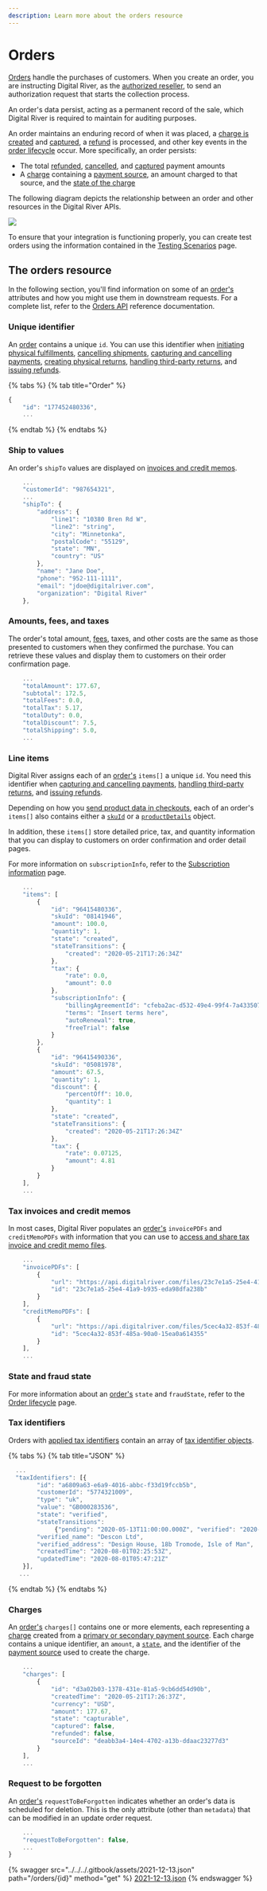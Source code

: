 ```yaml
---
description: Learn more about the orders resource
---
```


# Orders

[Orders](https://www.digitalriver.com/docs/digital-river-api-reference/#tag/Orders) handle the purchases of customers. When you create an order, you are instructing Digital River, as the [authorized reseller](../../../), to send an authorization request that starts the collection process.

An order's data persist, acting as a permanent record of the sale, which Digital River is required to maintain for auditing purposes.

An order maintains an enduring record of when it was placed, a [charge is created](../payment-charges.md#how-a-charge-is-created) and [captured](../payment-charges.md#captures), a [refund](../../../order-management/returns-and-refunds-1/refunds/) is processed, and other key events in the [order lifecycle](the-order-lifecycle.md) occur. More specifically, an order persists:

* The total [refunded](../payment-charges.md#refunds), [cancelled](../payment-charges.md#cancels), and [captured](../payment-charges.md#captures) payment amounts
* A [charge](../payment-charges.md) containing a [payment source](../../../payments/payment-sources/), an amount charged to that source, and the [state of the charge](../payment-charges.md#the-charge-lifecycle)

The following diagram depicts the relationship between an order and other resources in the Digital River APIs.

![](<../../../.gitbook/assets/Order-object (1).png>)

To ensure that your integration is functioning properly, you can create test orders using the information contained in the [Testing Scenarios](../../testing-scenarios.md) page.

## The orders resource

In the following section, you'll find information on some of an [order's](https://www.digitalriver.com/docs/digital-river-api-reference/#tag/Orders) attributes and how you might use them in downstream requests. For a complete list, refer to the [Orders API](https://www.digitalriver.com/docs/digital-river-api-reference/#tag/Orders) reference documentation.

### Unique identifier

An [order](https://www.digitalriver.com/docs/digital-river-api-reference/#tag/Orders) contains a unique `id`. You can use this identifier when [initiating physical fulfillments](../../../integration-options/checkouts/handling-digital-river-coordinated-fulfillments/global-fulfillments.md), [cancelling shipments](../../../integration-options/checkouts/handling-digital-river-coordinated-fulfillments/instructing-digital-to-cancel-items.md), [capturing and cancelling payments](../../../order-management/informing-digital-river-of-a-fulfillment.md), [creating physical returns](../../../order-management/returns-and-refunds-1/returns/digital-river-coordinated-returns.md), [handling third-party returns](../../../order-management/returns-and-refunds-1/returns/creating-a-return.md), and [issuing refunds](../../../order-management/returns-and-refunds-1/refunds/issuing-refunds.md).

{% tabs %}
{% tab title="Order" %}
```javascript
{
    "id": "177452480336",
    ...
```
{% endtab %}
{% endtabs %}

### Ship to values

An order's `shipTo` values are displayed on [invoices and credit memos](../../../order-management/accessing-invoices-and-credit-memos.md).

```javascript
    ...
    "customerId": "987654321",
    ...
    "shipTo": {
        "address": {
            "line1": "10380 Bren Rd W",
            "line2": "string",
            "city": "Minnetonka",
            "postalCode": "55129",
            "state": "MN",
            "country": "US"
        },
        "name": "Jane Doe",
        "phone": "952-111-1111",
        "email": "jdoe@digitalriver.com",
        "organization": "Digital River"
    },
```

### Amounts, fees, and taxes

The order's total amount, [fees](../../../product-management/regulatory-fees/), taxes, and other costs are the same as those presented to customers when they confirmed the purchase. You can retrieve these values and display them to customers on their order confirmation page.

```javascript
    ...
    "totalAmount": 177.67,
    "subtotal": 172.5,
    "totalFees": 0.0,
    "totalTax": 5.17,
    "totalDuty": 0.0,
    "totalDiscount": 7.5,
    "totalShipping": 5.0,
    ...
```

### Line items

Digital River assigns each of an [order's](https://www.digitalriver.com/docs/digital-river-api-reference/#tag/Orders) `items[]` a unique `id`. You need this identifier when [capturing and cancelling payments](../../../order-management/informing-digital-river-of-a-fulfillment.md), [handling third-party returns](../../../order-management/returns-and-refunds-1/returns/creating-a-return.md), and [issuing refunds](../../../order-management/returns-and-refunds-1/refunds/issuing-refunds.md).&#x20;

Depending on how you [send product data in checkouts](../../../integration-options/checkouts/creating-checkouts/describing-the-items/#sending-product-data), each of an order's `items[]` also contains either a [`skuId`](../../../product-management/skus.md#product-details) or a [`productDetails`](../../../product-management/skus.md#product-details) object.

In addition, these `items[]`  store detailed price, tax, and quantity information that you can display to customers on order confirmation and order detail pages.

For more information on `subscriptionInfo`, refer to the [Subscription information](../../../integration-options/checkouts/subscriptions/subscription-information-1.md) page.

```javascript
    ...
    "items": [
        {
            "id": "96415480336",
            "skuId": "08141946",
            "amount": 100.0,
            "quantity": 1,
            "state": "created",
            "stateTransitions": {
                "created": "2020-05-21T17:26:34Z"
            },
            "tax": {
                "rate": 0.0,
                "amount": 0.0
            },
            "subscriptionInfo": {
                "billingAgreementId": "cfeba2ac-d532-49e4-99f4-7a433507facf",
                "terms": "Insert terms here",
                "autoRenewal": true,
                "freeTrial": false
            }
        },
        {
            "id": "96415490336",
            "skuId": "05081978",
            "amount": 67.5,
            "quantity": 1,
            "discount": {
                "percentOff": 10.0,
                "quantity": 1
            },
            "state": "created",
            "stateTransitions": {
                "created": "2020-05-21T17:26:34Z"
            },
            "tax": {
                "rate": 0.07125,
                "amount": 4.81
            }
        }
    ],
    ...
```

### Tax invoices and credit memos

In most cases, Digital River populates an [order's](https://www.digitalriver.com/docs/digital-river-api-reference/#tag/Orders) `invoicePDFs` and `creditMemoPDFs` with information that you can use to [access and share tax invoice and credit memo files](../../../order-management/accessing-invoices-and-credit-memos.md).

```javascript
    ...
    "invoicePDFs": [
        {
            "url": "https://api.digitalriver.com/files/23c7e1a5-25e4-41a9-b935-eda98dfa238b/content",
            "id": "23c7e1a5-25e4-41a9-b935-eda98dfa238b"
        }
    ],
    "creditMemoPDFs": [
        {
            "url": "https://api.digitalriver.com/files/5cec4a32-853f-485a-90a0-15ea0a614355/content",
            "id": "5cec4a32-853f-485a-90a0-15ea0a614355"
        }
    ],
    ...
```

### State and fraud state

For more information about an [order's](https://www.digitalriver.com/docs/digital-river-api-reference/#tag/Orders) `state` and `fraudState`, refer to the [Order lifecycle](the-order-lifecycle.md) page.

### Tax identifiers

Orders with [applied tax identifiers](../../../integration-options/checkouts/creating-checkouts/tax-identifiers.md#applying-tax-identifiers) contain an array of [tax identifier objects](../../../integration-options/checkouts/creating-checkouts/tax-identifiers.md#the-tax-identifier-object).

{% tabs %}
{% tab title="JSON" %}
```javascript
  ...
  "taxIdentifiers": [{
        "id": "a6809a63-e6a9-4016-abbc-f33d19fccb5b",
        "customerId": "5774321009",
        "type": "uk",
        "value": "GB000283536",
        "state": "verified",
        "stateTransitions":
             {"pending": "2020-05-13T11:00:00.000Z", "verified": "2020-05-15T16:00:00.000Z"},
        "verified_name": "Descon Ltd",
        "verified_address": "Design House, 18b Tromode, Isle of Man",
        "createdTime": "2020-08-01T02:25:53Z",
        "updatedTime": "2020-08-01T05:47:21Z"
    }],
   ...
```
{% endtab %}
{% endtabs %}

### Charges

An [order's](https://www.digitalriver.com/docs/digital-river-api-reference/#tag/Orders) `charges[]` contains one or more elements, each representing a [charge](../payment-charges.md) created from a [primary or secondary payment source](../../../payments/payment-sources/using-the-source-identifier.md#primary-versus-secondary-sources). Each charge contains a unique identifier, an `amount`, a [`state`](../payment-charges.md#the-charge-lifecycle), and the identifier of the [payment source](../../../payments/payment-sources/) used to create the charge.

```javascript
    ...
    "charges": [
        {
            "id": "d3a02b03-1378-431e-81a5-9cb6dd54d90b",
            "createdTime": "2020-05-21T17:26:37Z",
            "currency": "USD",
            "amount": 177.67,
            "state": "capturable",
            "captured": false,
            "refunded": false,
            "sourceId": "deabb3a4-14e4-4702-a13b-ddaac23277d3"
        }
    ],
    ...
```

### Request to be forgotten

An [order's](https://www.digitalriver.com/docs/digital-river-api-reference/#tag/Orders) `requestToBeForgotten` indicates whether an order's data is scheduled for deletion. This is the only attribute (other than `metadata`) that can be modified in an update order request.

```javascript
    ...
    "requestToBeForgotten": false,
    ...
}
```

{% swagger src="../../../.gitbook/assets/2021-12-13.json" path="/orders/{id}" method="get" %}
[2021-12-13.json](../../../.gitbook/assets/2021-12-13.json)
{% endswagger %}
